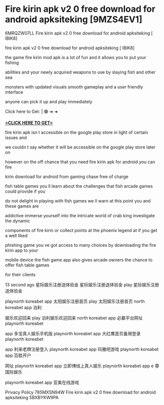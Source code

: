 # Fire kirin apk v2 0 free download for android apksiteking [9MZS4EV1]

6MRQZW07LL Fire kirin apk v2 0 free download for android apksiteking [ IBlK8]

fire kirin apk v2 0 free download for android apksiteking [ IBlK8]

the game fire kirin mod apk is a lot of fun and it allows you to put your fishing

abilities and your newly acquired weapons to use by slaying fish and other sea

monsters with updated visuals smooth gameplay and a user friendly interface

anyone can pick it up and play immediately

Click here to Get: | 🟢 ➜ ➜ 

**[=CLICK HERE TO GET=](https://www.google.com/url?q=https%3A%2F%2Fappbitly.com%2FLsGaa)**

fire kirin apk isn t accessible on the google play store in light of certain issues and

we couldn t say whether it will be accessible on the google play store later on

however on the off chance that you need fire kirin apk for android you can fire

kirin download for android from gaming chase free of charge

fish table games you ll learn about the challenges that fish arcade games could provide if you

do not delight in playing with fish games we ll warn at this point you and these games are

addictive immerse yourself into the intricate world of crab king investigate the dynamic

components of fire kirin or collect points at the phoenix legend at if you get a well liked

phishing game you ve got access to many choices by downloading the fire kirin app to your

mobile device the fish game app also gives arcade owners the chance to offer fish table games

for their clients

13 second ago 星际娱乐注册送体验金 星际娱乐注册送体验金 play 星际娱乐注册送体验金

playnorth koreabet app 太阳娱乐注册首页 play 太阳娱乐注册首页 north koreabet app 泊利

娱乐欢迎回来 play 泊利娱乐欢迎回来 north koreabet app 必赢平台网址 playnorth koreabet

app 多宝真人娱乐手机版 playnorth koreabet app 大红鹰首页备用登录 playnorth koreabet

app 利来老牌注册登入 playnorth koreabet app 玛雅吧游戏 playnorth koreabet app 百胜开户

网址 playnorth koreabet app 立即博线上真人娱乐 playnorth koreabet app e 尊国际娱乐

playnorth koreabet app 亚美在线游戏

Privacy Policy 785MXSN94W Fire kirin apk v2 0 free download for android apksiteking 5BXBYKW9PA

